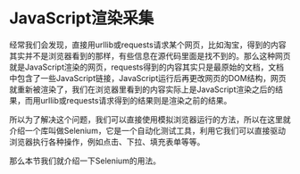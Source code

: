 # JavaScript渲染采集

经常我们会发现，直接用urllib或requests请求某个网页，比如淘宝，得到的内容其实并不是浏览器看到的那样，有些信息在源代码里面是找不到的。那么这种网页就是JavaScript渲染的网页，requests得到的内容其实只是最原始的文档，文档中包含了一些JavaScript链接，JavaScript运行后再更改网页的DOM结构，网页就重新被渲染了，我们在浏览器里看到的内容实际上是JavaScript渲染之后的结果，而用urllib或requests请求得到的结果则是渲染之前的结果。

所以为了解决这个问题，我们可以直接使用模拟浏览器运行的方法，所以在这里就介绍一个库叫做Selenium，它是一个自动化测试工具，利用它我们可以直接驱动浏览器执行各种操作，例如点击、下拉、填充表单等等。

那么本节我们就介绍一下Selenium的用法。

